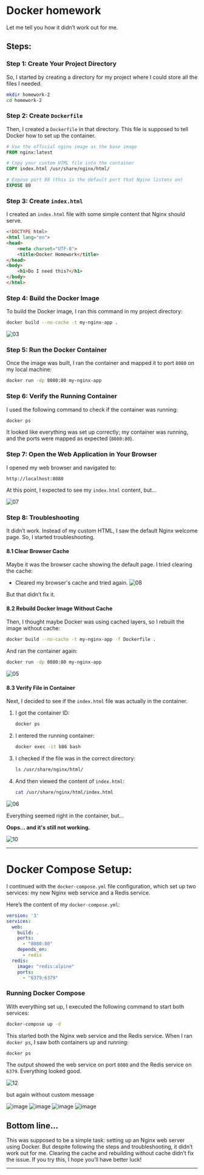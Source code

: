 
# Docker homework

Let me tell you how it didn’t work out for me.

## Steps:

### Step 1: Create Your Project Directory
So, I started by creating a directory for my project where I could store all the files I needed.

```bash
mkdir homework-2
cd homework-2
```

### Step 2: Create `Dockerfile`
Then, I created a `Dockerfile` in that directory. This file is supposed to tell Docker how to set up the container.

```dockerfile
# Use the official nginx image as the base image
FROM nginx:latest

# Copy your custom HTML file into the container
COPY index.html /usr/share/nginx/html/

# Expose port 80 (this is the default port that Nginx listens on)
EXPOSE 80
```

### Step 3: Create `index.html`
I created an `index.html` file with some simple content that Nginx should serve.

```html
<!DOCTYPE html>
<html lang="en">
<head>
    <meta charset="UTF-8">
    <title>Docker Homework</title>
</head>
<body>
    <h1>Do I need this?</h1>
</body>
</html>
```

### Step 4: Build the Docker Image
To build the Docker image, I ran this command in my project directory:

```bash
docker build --no-cache -t my-nginx-app .
```

![03](https://github.com/user-attachments/assets/940f44dc-960d-4864-a856-7fc3b37b7167)

### Step 5: Run the Docker Container
Once the image was built, I ran the container and mapped it to port `8080` on my local machine:

```bash
docker run -dp 8080:80 my-nginx-app
```

### Step 6: Verify the Running Container
I used the following command to check if the container was running:

```bash
docker ps
```

It looked like everything was set up correctly; my container was running, and the ports were mapped as expected (`8080:80`).

### Step 7: Open the Web Application in Your Browser
I opened my web browser and navigated to:

```
http://localhost:8080
```

At this point, I expected to see my `index.html` content, but...

![07](https://github.com/user-attachments/assets/6bf7a6ef-9e0f-4d74-8bfa-95fdf0837be9)

### Step 8: Troubleshooting

It didn’t work. Instead of my custom HTML, I saw the default Nginx welcome page. So, I started troubleshooting.

#### 8.1 Clear Browser Cache
Maybe it was the browser cache showing the default page. I tried clearing the cache:

- Cleared my browser's cache and tried again.
![08](https://github.com/user-attachments/assets/4ed31dae-1426-4109-a091-f2848b5b349a)

But that didn’t fix it.

#### 8.2 Rebuild Docker Image Without Cache
Then, I thought maybe Docker was using cached layers, so I rebuilt the image without cache:

```bash
docker build --no-cache -t my-nginx-app -f Dockerfile .
```

And ran the container again:

```bash
docker run -dp 8080:80 my-nginx-app
```
![05](https://github.com/user-attachments/assets/83a08ed0-bdd1-4caa-a581-e903ea32fed1)


#### 8.3 Verify File in Container
Next, I decided to see if the `index.html` file was actually in the container.

1. I got the container ID:
   ```bash
   docker ps
   ```

2. I entered the running container:
   ```bash
   docker exec -it b86 bash
   ```

3. I checked if the file was in the correct directory:
   ```bash
   ls /usr/share/nginx/html/
   ```

4. And then viewed the content of `index.html`:
   ```bash
   cat /usr/share/nginx/html/index.html
   ```
![06](https://github.com/user-attachments/assets/520fee8f-36fb-418b-838e-d6a821016d1d)

Everything seemed right in the container, but...

**Oops... and it's still not working.**

![10](https://github.com/user-attachments/assets/20a1042b-ede9-4603-a176-bbea4201f075)

---

# Docker Compose Setup:

I continued with the `docker-compose.yml` file configuration, which set up two services: my new Nginx web service and a Redis service.

Here’s the content of my `docker-compose.yml`:

```yaml
version: '3'
services:
  web:
    build: .
    ports:
      - "8080:80"
    depends_on:
      - redis
  redis:
    image: "redis:alpine"
    ports:
      - "6379:6379"
```

### Running Docker Compose

With everything set up, I executed the following command to start both services:

```bash
docker-compose up -d
```

This started both the Nginx web service and the Redis service. When I ran `docker ps`, I saw both containers up and running:

```bash
docker ps
```

The output showed the web service on port `8080` and the Redis service on `6379`. Everything looked good.

![12](https://github.com/user-attachments/assets/56d3b30e-878a-4532-8f46-5ff3b0f30c5e)

but again without custom message

![image](https://github.com/user-attachments/assets/5b1fea47-0dff-40c9-a5f6-1bf03dcbbdf5)
![image](https://github.com/user-attachments/assets/b585a165-0d61-45c9-901a-59a2b4ae1fa2)
![image](https://github.com/user-attachments/assets/d4084830-2f62-4fed-a2a4-8f4279e4d792)
![image](https://github.com/user-attachments/assets/af1de23a-0718-4620-869f-b77a84d615c5)


## Bottom line...
This was supposed to be a simple task: setting up an Nginx web server using Docker. 
But despite following the steps and troubleshooting, it didn’t work out for me. Clearing the cache and rebuilding without cache didn’t fix the issue. If you try this, I hope you’ll have better luck!

---
